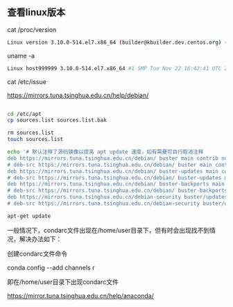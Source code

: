 ## 查看linux版本

cat /proc/version

``` bash
Linux version 3.10.0-514.el7.x86_64 (builder@kbuilder.dev.centos.org) (gcc version 4.8.5 20150623 (Red Hat 4.8.5-11) (GCC) ) #1 SMP Tue Nov 22 16:42:41 UTC 2016
```

uname -a

``` bash
Linux host999999 3.10.0-514.el7.x86_64 #1 SMP Tue Nov 22 16:42:41 UTC 2016 x86_64 x86_64 x86_64 GNU/Linux
```

cat /etc/issue





https://mirrors.tuna.tsinghua.edu.cn/help/debian/




``` bash

cd /etc/apt
cp sources.list sources.list.bak

rm sources.list
touch sources.list

echo '# 默认注释了源码镜像以提高 apt update 速度，如有需要可自行取消注释
deb https://mirrors.tuna.tsinghua.edu.cn/debian/ buster main contrib non-free
# deb-src https://mirrors.tuna.tsinghua.edu.cn/debian/ buster main contrib non-free
deb https://mirrors.tuna.tsinghua.edu.cn/debian/ buster-updates main contrib non-free
# deb-src https://mirrors.tuna.tsinghua.edu.cn/debian/ buster-updates main contrib non-free
deb https://mirrors.tuna.tsinghua.edu.cn/debian/ buster-backports main contrib non-free
# deb-src https://mirrors.tuna.tsinghua.edu.cn/debian/ buster-backports main contrib non-free
deb https://mirrors.tuna.tsinghua.edu.cn/debian-security buster/updates main contrib non-free
# deb-src https://mirrors.tuna.tsinghua.edu.cn/debian-security buster/updates main contrib non-free' >> sources.list

apt-get update

```




一般情况下，condarc文件出现在/home/user目录下，但有时会出现找不到情况，解决办法如下：

创建condarc文件命令

conda config --add channels r

即在/home/user目录下出现condarc文件


https://mirror.tuna.tsinghua.edu.cn/help/anaconda/



